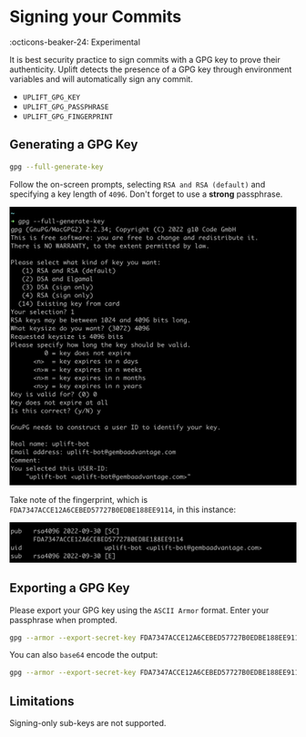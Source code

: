 # Signing your Commits

:octicons-beaker-24: Experimental

It is best security practice to sign commits with a GPG key to prove their authenticity. Uplift detects the presence of a GPG key through environment variables and will automatically sign any commit.

- `UPLIFT_GPG_KEY`
- `UPLIFT_GPG_PASSPHRASE`
- `UPLIFT_GPG_FINGERPRINT`

## Generating a GPG Key

```sh
gpg --full-generate-key
```

Follow the on-screen prompts, selecting `RSA and RSA (default)` and specifying a key length of `4096`. Don't forget to use a **strong** passphrase.

![GPG Wizard](./static/gpg-creation.png)

Take note of the fingerprint, which is `FDA7347ACCE12A6CEBED57727B0EDBE188EE9114`, in this instance:

![GPG Output](./static/created-gpg.png)

## Exporting a GPG Key

Please export your GPG key using the `ASCII Armor` format. Enter your passphrase when prompted.

```sh
gpg --armor --export-secret-key FDA7347ACCE12A6CEBED57727B0EDBE188EE9114
```

You can also `base64` encode the output:

```sh
gpg --armor --export-secret-key FDA7347ACCE12A6CEBED57727B0EDBE188EE9114 | base64
```

## Limitations

Signing-only sub-keys are not supported.

